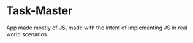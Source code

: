 # Task-Master
App made mostly of JS, made with the intent of implementing JS in real world scenarios.
